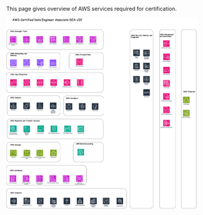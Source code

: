 
This page gives overview of AWS services required for certification.

![AWS DEA-C01](/docs/assets/images/AWS-DEA-C01-Layout.png)
